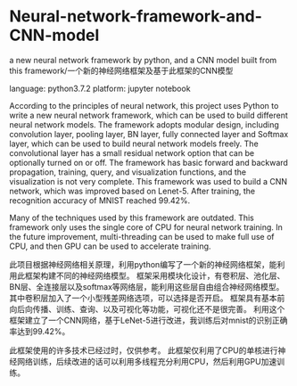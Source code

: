 # Neural-network-framework-and-CNN-model
a new neural network framework by python, and a CNN model built from this framework/一个新的神经网络框架及基于此框架的CNN模型

language: python3.7.2
platform: jupyter notebook

According to the principles of neural network, this project uses Python to write a new neural network framework, which can be used to build different neural network models.
The framework adopts modular design, including convolution layer, pooling layer, BN layer, fully connected layer and Softmax layer, which can be used to build neural network models freely. The convolutional layer has a small residual network option that can be optionally turned on or off.
The framework has basic forward and backward propagation, training, query, and visualization functions, and the visualization is not very complete.
This framework was used to build a CNN network, which was improved based on Lenet-5. After training, the recognition accuracy of MNIST reached 99.42%.

Many of the techniques used by this framework are outdated.
This framework only uses the single core of CPU for neural network training. In the future improvement, multi-threading can be used to make full use of CPU, and then GPU can be used to accelerate training.

此项目根据神经网络相关原理，利用python编写了一个新的神经网络框架，能利用此框架构建不同的神经网络模型。
框架采用模块化设计，有卷积层、池化层、BN层、全连接层以及softmax等网络层，能利用这些层自由组合神经网络模型。其中卷积层加入了一个小型残差网络选项，可以选择是否开启。
框架具有基本前向后向传播、训练、查询、以及可视化等功能，可视化还不是很完善。
利用这个框架建立了一个CNN网络，基于LeNet-5进行改进，我训练后对mnist的识别正确率达到99.42%。

此框架使用的许多技术已经过时，仅供参考。
此框架仅利用了CPU的单核进行神经网络训练，后续改进的话可以利用多线程充分利用CPU，然后利用GPU加速训练。
